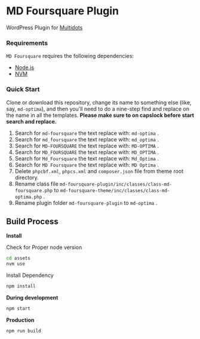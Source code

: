 # MD Foursquare Plugin

WordPress Plugin for [Multidots](https://www.multidots.com/)

### Requirements

`MD Foursquare` requires the following dependencies:

- [Node.js](https://nodejs.org/)
- [NVM](https://wptraining.md10x.com/lessons/install-nvm/) 

### Quick Start

Clone or download this repository, change its name to something else (like, say, `md-optima`), and then you'll need to do a nine-step find and replace on the name in all the templates. **Please make sure to on capslock before start search and replace.**

1. Search for `md-foursquare` the text replace with: `md-optima` .
2. Search for `md_foursquare` the text replace with: `md_optima` .
3. Search for `MD-FOURSQUARE` the text replace with: `MD-OPTIMA` .
4. Search for `MD_FOURSQUARE` the text replace with: `MD_OPTIMA` .
5. Search for `Md_Foursquare` the text replace with: `Md_Optima` .
6. Search for `MD Foursquare` the text replace with: `MD Optima` .
7. Delete `phpcbf.xml`, `phpcs.xml` and `composer.json` file from theme root directory.
8. Rename class file `md-foursquare-plugin/inc/classes/class-md-foursquare.php` to `md-foursquare-theme/inc/classes/class-md-optima.php` .
9. Rename plugin folder `md-foursquare-plugin` to `md-optima` .


## Build Process

**Install**

Check for Proper node version

```bash
cd assets
nvm use
```

Install Dependency

```bash
npm install
```

**During development**

```bash
npm start
```

**Production**

```bash
npm run build
```